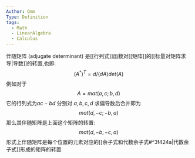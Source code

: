 ```yaml
---
Author: Qmm
Type: Definition
tags:
  - Math
  - LinearAlgebra
  - Calculus
---
```

伴随矩阵 (adjugate determinant) 是[[行列式]]函数对[[矩阵]]的[[标量对矩阵求导|导数]]的转置,也即:$$
	(A^*)^T = d/(d A) det(A)
$$例如对于$$A = mat(a,c;b,d)$$
它的行列式为$a c- b d$
分别对 $a,b,c,d$ 求偏导数后合并即为$$
	mat(d,-c;-b,a)
$$那么其伴随矩阵是上面这个矩阵的转置: $$
	mat(d,-b;-c,a)
$$
形式上伴随矩阵是每个位置的元素对应的[[余子式和代数余子式#^3f424a|代数余子式]]形成的矩阵的转置
